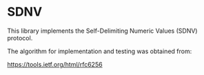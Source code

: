 SDNV
====

This library implements the Self-Delimiting Numeric Values (SDNV) protocol.

The algorithm for implementation and testing was obtained from:

https://tools.ietf.org/html/rfc6256
